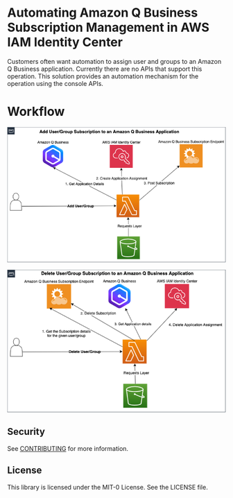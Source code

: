 # Automating Amazon Q Business Subscription Management in AWS IAM Identity Center

Customers often want automation to assign user and groups to an Amazon Q Business application. Currently there are no APIs that support this operation.
This solution provides an automation mechanism for the operation using the console APIs.
# Workflow

![Addition of Subscription](user-group-assignment-add.png)

![Deletion of Subscription](user-group-assignment-delete.png)

## Security

See [CONTRIBUTING](CONTRIBUTING.md#security-issue-notifications) for more information.

## License

This library is licensed under the MIT-0 License. See the LICENSE file.

